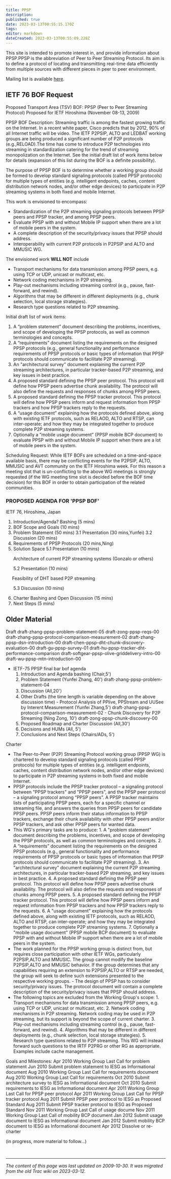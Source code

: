 ```yaml
---
title: PPSP
description: 
published: true
date: 2023-03-13T00:55:15.170Z
tags: 
editor: markdown
dateCreated: 2023-03-13T00:55:09.228Z
---
```


 This site is intended to promote interest in, and provide information about PPSP.PPSP is the abbreviation of Peer to Peer Streaming Protocol. Its aim is to define a protocol of locating and transmitting real-time data efficiently from multiple sources with different pieces in peer to peer environment.

Mailing list is available [here](https://www.ietf.org/mailman/listinfo/PPSP).

## IETF 76 BOF Request

Proposed Transport Area (TSV) BOF: PPSP (Peer to Peer Streaming Protocol) Proposed for IETF Hiroshima (November 08-13, 2009)

PPSP BOF Description: Streaming traffic is among the fastest growing traffic on the Internet. In a recent white paper, Cisco predicts that by 2012, 90% of all Internet traffic will be video. The IETF P2PSIP, ALTO and LEDBAT working groups are being produced a significant number of P2P protocols (e.g.,RELOAD).The time has come to introduce P2P technologies into streaming in standardization catering for the trend of streaming monopolization on the Internet. See the initial draft list of work items below for details (expansion of this list during the BOF is a definite possibility).

The purpose of PPSP BOF is to determine whether a working group should be formed to develop standard signaling protocols (called PPSP protocols) for multiple types of entities (e.g. intelligent endpoints, caches, content distribution network nodes, and/or other edge devices) to participate in P2P streaming systems in both fixed and mobile Internet.

This work is envisioned to encompass:

 -   Standardization of the P2P streaming signaling protocols between PPSP peers and PPSP tracker, and among PPSP peers.
 -   Evaluate PPSP with and without Mobile IP support when there are a lot of mobile peers in the system.
 -   A complete description of the security/privacy issues that PPSP should address.
 -   Interoperability with current P2P protocols in P2PSIP and ALTO and MMUSIC WG. 

The envisioned work **WILL NOT** include

  -  Transport mechanisms for data transmission among PPSP peers, e.g. using TCP or UDP, unicast or multicast, etc.
 -   Network coding mechanisms in P2P streaming.
 -   Play-out mechanisms including streaming control (e.g., pause, fast-forward, and rewind).
 -   Algorithms that may be different in different deployments (e.g., chunk selection, local storage strategies).
 -   Research type questions related to P2P streaming. 

Initial draft list of work items:

  1.  A “problem statement” document describing the problems, incentives, and scope of developing the PPSP protocols, as well as common terminologies and concepts.
 2.   A “requirements” document listing the requirements on the designed PPSP protocols (e.g., general functionality and performance requirements of PPSP protocols or basic types of information that PPSP protocols should communicate to facilitate P2P streaming).
 3.   An "architectural survey" document explaining the current P2P streaming architectures, in particular tracker-based P2P streaming, and key issues in best practice.
 4.   A proposed standard defining the PPSP peer protocol. This protocol will define how PPSP peers advertise chunk availability. The protocol will also define the requests and responses of chunks among PPSP peers.
 5.   A proposed standard defining the PPSP tracker protocol. This protocol will define how PPSP peers inform and request information from PPSP trackers and how PPSP trackers reply to the requests.
 6.   A “usage document” explaining how the protocols defined above, along with existing IETF protocols, such as RELAOD, ALTO and RTSP, can inter-operate; and how they may be integrated together to produce complete P2P streaming systems.
 7.   Optionally a ”mobile usage document” (PPSP mobile BCP document) to evaluate PPSP with and without Mobile IP support when there are a lot of mobile peers in the system. 

Scheduling Request: While IETF BOFs are scheduled on a time-and-space available basis, there may be conflicting events for the P2PSIP, ALTO, MMUSIC and AVT community on the IETF Hiroshima week. For this reason a meeting slot that is un-conflicting to the above WG meetings is strongly requested (if the WG meeting time slot is decided before the BOF time decision) for this BOF in order to obtain participation of the related communities.

### PROPOSED AGENDA FOR 'PPSP BOF'

IETF 76, Hiroshima, Japan

  1.  Introduction/Agenda? Bashing (5 mins)
  2.  BOF Scope and Goals (10 mins)
  3.  Problem Statement (50 mins)
   3.1 Presentation (30 mins,Yunfei)
   3.2 Discussion (20 mins)
  4.  Requirements of PPSP Protocols (20 mins,Ning)
  5.  Solution Space
    5.1 Presentation (10 mins) 

 &nbsp;&nbsp;&nbsp;&nbsp;&nbsp;  Architecture of current P2P streaming systems (Gonzalo or others)

 &nbsp;&nbsp;&nbsp;&nbsp;&nbsp;   5.2 Presentation (10 mins)

 &nbsp;&nbsp;&nbsp;&nbsp;&nbsp;Feasibility of DHT based P2P streaming

  &nbsp;&nbsp;&nbsp;&nbsp;&nbsp;  5.3 Discussion (10 mins)

  6.  Charter Bashing and Open Discussion (15 mins)
  7.  Next Steps (5 mins) 

## Older Material

   Draft
        draft-zhang-ppsp-problem-statement-05
        draft-zong-ppsp-reqs-00
        draft-zhang-ppsp-protocol-comparison-measurement-02
        draft-zhang-ppsp-dsn-introduction-00
        draft-chen-ppsp-dht-chunk-discovery-evaluation-00
        draft-gu-ppsp-survey-01
        draft-hu-ppsp-tracker-dht-performance-comparison
        draft-softgear-ppsp-olive-griddelivery-intro-00
        draft-wu-ppsp-mtn-introduction-00 

 -   IETF-75 PPSP final bar bof agenda
        1. Introduction and Agenda bashing (Chair,5')
        2. Problem Statement (Yunfei Zhang, 40')
            draft-zhang-ppsp-problem-statement-04 
        3. Discussion (All,20'）
        4. Other Drafts (the time length is variable depending on the above discussion time)
          -  Protocol Analysis of PPlive, PPStream and UUSee by Interent Measurement (Yunfei Zhang,5') draft-zhang-ppsp-protocol-comparison-measurement-02
          -  Chunk Discovery for P2P Streaming (Ning Zong, 10’) draft-zong-ppsp-chunk-discovery-00 
        5. Proposed Roadmap and Charter Discussion (All,30')
        6. Decisions and HUMs (All, 5')
        7. Conclusions and Next Steps (Chairs/ADs, 5') 

Charter
   -   The Peer-to-Peer (P2P) Streaming Protocol working group (PPSP WG) is chartered to develop standard signaling protocols (called PPSP protocols) for multiple types of entities (e.g. intelligent endpoints, caches, content distribution network nodes, and/or other edge devices) to participate in P2P streaming systems in both fixed and mobile Internet.
   -   PPSP protocols include the PPSP tracker protocol – a signaling protocol between "PPSP trackers" and "PPSP peers", and the PPSP peer protocol – a signaling protocol among “PPSP peers”. A PPSP tracker maintains lists of participating PPSP peers, each for a specific channel or streaming file, and answers the queries from PPSP peers for candidate PPSP peers. PPSP peers inform their status information to PPSP trackers, exchange their chunk availability with other PPSP peers and/or PPSP trackers, and ask other PPSP peers for wanted data.
   - This WG's primary tasks are to produce:
            1. A "problem statement" document describing the problems, incentives, and scope of developing the PPSP protocols, as well as common terminologies and concepts.
            2. A “requirements” document listing the requirements on the designed PPSP protocols (e.g., general functionality and performance requirements of PPSP protocols or basic types of information that PPSP protocols should communicate to facilitate P2P streaming).
            3. An "architectural survey" document explaining the current P2P streaming architectures, in particular tracker-based P2P streaming, and key issues in best practice.
            4. A proposed standard defining the PPSP peer protocol. This protocol will define how PPSP peers advertise chunk availability. The protocol will also define the requests and responses of chunks among PPSP peers.
            5. A proposed standard defining the PPSP tracker protocol. This protocol will define how PPSP peers inform and request information from PPSP trackers and how PPSP trackers reply to the requests.
            6. A "usage document" explaining how the protocols defined above, along with existing IETF protocols, such as RELAOD, ALTO and RTSP, can inter-operate; and how they may be integrated together to produce complete P2P streaming systems.
            7. Optionally a "mobile usage document" (PPSP mobile BCP document) to evaluate PPSP with and without Mobile IP support when there are a lot of mobile peers in the system. 
   -  The work planned for the PPSP working group is distinct from, but requires close participation with other IETF WGs, particularly P2PSIP,ALTO and MMUSIC. The group cannot modify the baseline P2PSIP,ALTO and MMUSIC behavior. If the group determines that any capabilities requiring an extension to P2PSIP,ALTO or RTSP are needed, the group will seek to define such extensions presented to the respective working groups.
    -    The design of PPSP has to consider security/privacy issues. The protocol document will contain a complete description of the security/privacy issues that PPSP should address.
  -  The following topics are excluded from the Working Group's scope:
            1. Transport mechanisms for data transmission among PPSP peers, e.g. using TCP or UDP, unicast or multicast, etc.
            2. Network coding mechanisms in P2P streaming. Network coding may be used in P2P streaming, but its support is beyond the scope of current charter.
            3. Play-out mechanisms including streaming control (e.g., pause, fast-forward, and rewind).
            4. Algorithms that may be different in different deployments (e.g., chunk selection, local storage strategies).
            5. Research type questions related to P2P streaming. This WG will instead forward such questions to the IRTF P2PRG or other RG as appropriate. Examples include cache management. 
       
       
  Goals and Milestones:
            Apr 2010 Working Group Last Call for problem statement
            Jun 2010 Submit problem statement to IESG as Informational document
            Aug 2010 Working Group Last Call for requirements document
            Aug 2010 Working Group Last Call for requirements
            Oct 2010 Submit architecture survey to IESG as Informational document
            Oct 2010 Submit requirements to IESG as Informational document
            Apr 2011 Working Group Last Call for PPSP peer protocol
            Apr 2011 Working Group Last Call for PPSP tracker protocol
            Aug 2011 Submit PPSP peer protocol to IESG as Proposed Standard
            Aug 2011 Submit PPSP tracker protocol to IESG as Proposed Standard
            Nov 2011 Working Group Last Call of usage docume
            Nov 2011 Working Group Last Call of mobility BCP document
            Jan 2012 Submit usage document to IESG as Informational document
            Jan 2012 Submit mobility BCP document to IESG as Informational document
            Apr 2012 Dissolve or re-charter 

  (in progress, more material to follow...) 
    
    
&nbsp;
&nbsp;
&nbsp;

---

*The content of this page was last updated on 2009-10-30. It was migrated from the old Trac wiki on 2023-03-12.*    